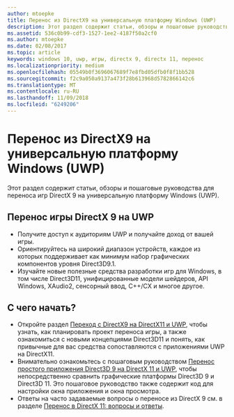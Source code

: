```yaml
---
author: mtoepke
title: Перенос из DirectX9 на универсальную платформу Windows (UWP)
description: Этот раздел содержит статьи, обзоры и пошаговые руководства для переноса игр DirectX 9 на универсальную платформу Windows (UWP).
ms.assetid: 536c0b99-cdf3-1527-1ee2-4187f50a2cf0
ms.author: mtoepke
ms.date: 02/08/2017
ms.topic: article
keywords: windows 10, uwp, игры, directx 9, directx 11, перенос
ms.localizationpriority: medium
ms.openlocfilehash: 05549b0f3696067689f7e8fbd05dfb0f8f1bb528
ms.sourcegitcommit: f2c9a050a9137a473f28b613968d5782866142c6
ms.translationtype: MT
ms.contentlocale: ru-RU
ms.lasthandoff: 11/09/2018
ms.locfileid: "6249206"
---
```

# <a name="port-from-directx-9-to-universal-windows-platform-uwp"></a>Перенос из DirectX9 на универсальную платформу Windows (UWP)



Этот раздел содержит статьи, обзоры и пошаговые руководства для переноса игр DirectX 9 на универсальную платформу Windows (UWP).

##  <a name="port-your-directx-9-game-to-uwp"></a>Перенос игры DirectX 9 на UWP


-   Получите доступ к аудиториям UWP и получайте доход от вашей игры.
-   Ориентируйтесь на широкий диапазон устройств, каждое из которых поддерживает как минимум набор графических компонентов уровня Direct3D9.1.
-   Изучайте новые полезные средства разработки игр для Windows, в том числе Direct3D11, унифицированные модели шейдеров, API Windows, XAudio2, сенсорный ввод, C++/CX и многое другое.

## <a name="where-do-i-start"></a>С чего начать?


-   Откройте раздел [Переход с DirectX9 на DirectX11 и UWP](porting-considerations.md), чтобы узнать, как планировать проект переноса игры, а также ознакомиться с новыми концепциями Direct3D11 и понять, как привычные для вас средства сопоставляются с приложениями UWP на DirectX11.
-   Внимательно ознакомьтесь с пошаговым руководством [Перенос простого приложения Direct3D 9 на DirectX 11 и UWP](walkthrough--simple-port-from-direct3d-9-to-11-1.md), чтобы непосредственно сравнить графические платформы Direct3D 9 и Direct3D 11. Это пошаговое руководство также содержит код для настройки окна приложения и окна просмотра.
-   Ответы на часто задаваемые вопросы о переносе из DirectX 9 см. в разделе [Перенос в DirectX 11: вопросы и ответы](directx-porting-faq.md).

 

 




